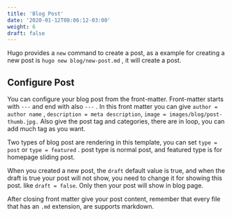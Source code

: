 ```yaml
---
title: 'Blog Post'
date: '2020-01-12T08:06:12-03:00'
weight: 6
draft: false
---
```

Hugo provides a `new` command to create a post, as a example for creating a new post is `hugo new blog/new-post.md` , it will create a post.

Configure Post
--------------

You can configure your blog post from the front-matter. Front-matter starts with `---` and end with also `---` . In this front matter you can give `author = author name` , `description = meta description`, `image = images/blog/post-thumb.jpg.` Also give the post tag and categories, there are in loop, you can add much tag as you want.

Two types of blog post are rendering in this template, you can set `type = post` or `type = featured` . post type is normal post, and featured type is for homepage sliding post.

When you created a new post, the `draft` default value is true, and when the draft is true your post will not show, you need to change it for showing this post. like `draft = false`. Only then your post will show in blog page.

After closing front matter give your post content, remember that every file that has an `.md` extension, are supports markdown.